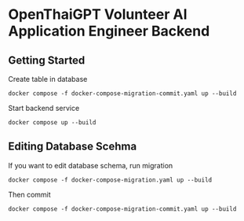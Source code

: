 # OpenThaiGPT Volunteer AI Application Engineer Backend

## Getting Started

Create table in database

```
docker compose -f docker-compose-migration-commit.yaml up --build
```

Start backend service

```
docker compose up --build
```

## Editing Database Scehma

If you want to edit database schema, run migration

```
docker compose -f docker-compose-migration.yaml up --build
```

Then commit

```
docker compose -f docker-compose-migration-commit.yaml up --build
```

